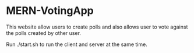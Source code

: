 # MERN-VotingApp
This website allow users to create polls and also allows user to vote against the polls created by other user.

Run ./start.sh to run the client and server at the same time.
